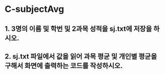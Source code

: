 # C-subjectAvg
## 1. 3명의 이름 및 학번 및 2과목 성적을  sj.txt에 저장을 하시오.
## 2. sj.txt 파일에서 값을 읽어 과목 평균 및 개인별 평균을 구해서 화면에 출력하는 코드를 작성하시오.

